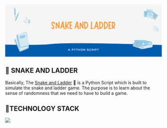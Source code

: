 <img src="IMG/banner.png" />

<h2> 🎲 SNAKE AND LADDER </h2>
Basically, The <a href="https://github.com/Ajaiqmar/SNAKE-AND-LADDER-SIMULATOR">Snake and Ladder</a> 🎲 is a Python Script which is built to simulate the snake and ladder game. The purpose is to learn about the sense of randomness that we need to have to build a game. 

<h2> 📱TECHNOLOGY STACK </h2>
<a href="https://developer.mozilla.org/en-US/docs/Web/JavaScript"><img src="https://img.shields.io/badge/Python-%20-blue" /></a>



